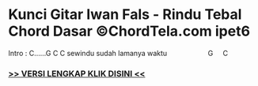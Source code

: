 
 # Kunci Gitar Iwan Fals - Rindu Tebal Chord Dasar ©ChordTela.com ipet6


Intro : C…...G C C sewindu sudah lamanya waktu                     G     C

###  <a href="https://shortlighzx.web.app?sq=Kunci Gitar Iwan Fals - Rindu Tebal Chord Dasar ©ChordTela.com"> >> VERSI LENGKAP KLIK DISINI << </a>
